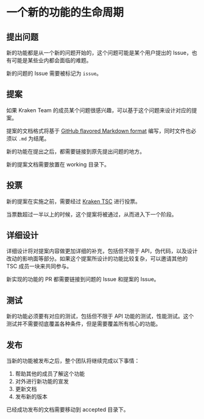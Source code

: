 # 一个新的功能的生命周期

## 提出问题

新的功能都是从一个新的问题开始的，这个问题可能是某个用户提出的 Issue，也有可能是某些业内都会面临的难题。

新的问题的 Issue 需要被标记为 `issue`。

## 提案

如果 Kraken Team 的成员某个问题很感兴趣，可以基于这个问题来设计对应的提案。

提案的文档格式将基于 [GitHub flavored Markdown format](https://guides.github.com/features/mastering-markdown/#GitHub-flavored-markdown) 编写，同时文件也必须以 `.md` 为结尾。

新的功能在提出之后，都需要链接到原先提出问题的地方。

新的提案文档需要放置在 working 目录下。

## 投票

新的提案在实施之前，需要经过 [Kraken TSC](https://github.com/openkraken/TSC) 进行投票。

当票数超过一半以上的时候，这个提案将被通过，从而进入下一个阶段。

## 详细设计

详细设计将对提案内容做更加详细的补充，包括但不限于 API，伪代码，以及设计改动的影响面等部分。如果这个提案所设计的功能比较复杂，可以邀请其他的 TSC 成员一块来共同参与。

新实现的功能的 PR 都需要链接到问题的 Issue 和提案的 Issue。

## 测试

新的功能必须要有对应的测试，包括但不限于 API 功能的测试，性能测试。这个测试并不需要彻底覆盖各种条件，但是需要覆盖所有核心的功能。

## 发布

当新的功能被发布之后，整个团队将继续完成以下事情：

1. 帮助其他的成员了解这个功能
2. 对外进行新功能的宣发
3. 更新文档
4. 发布新的版本

已经成功发布的文档需要移动到 accepted 目录下。